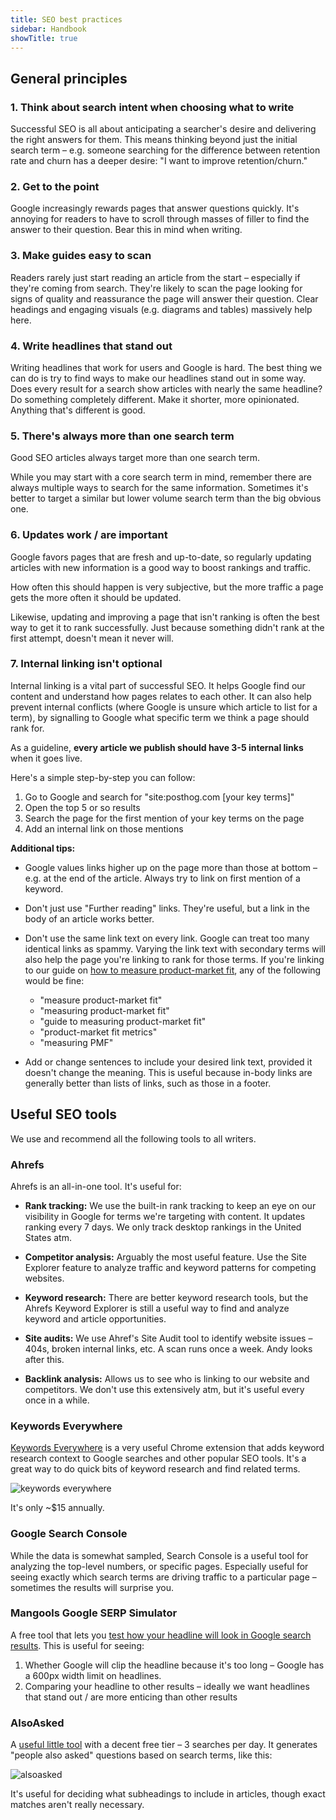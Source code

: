 ```yaml
---
title: SEO best practices
sidebar: Handbook
showTitle: true
---
```


## General principles

### 1. Think about search intent when choosing what to write

Successful SEO is all about anticipating a searcher's desire and delivering the right answers for them. This means thinking beyond just the initial search term – e.g. someone searching for the difference between retention rate and churn has a deeper desire: "I want to improve retention/churn."

### 2. Get to the point

Google increasingly rewards pages that answer questions quickly. It's annoying for readers to have to scroll through masses of filler to find the answer to their question. Bear this in mind when writing.

### 3. Make guides easy to scan

Readers rarely just start reading an article from the start – especially if they're coming from search. They're likely to scan the page looking for signs of quality and reassurance the page will answer their question. Clear headings and engaging visuals (e.g. diagrams and tables) massively help here.

### 4. Write headlines that stand out

Writing headlines that work for users and Google is hard. The best thing we can do is try to find ways to make our headlines stand out in some way. Does every result for a search show articles with nearly the same headline? Do something completely different. Make it shorter, more opinionated. Anything that's different is good.

### 5. There's always more than one search term

Good SEO articles always target more than one search term.

While you may start with a core search term in mind, remember there are always multiple ways to search for the same information. Sometimes it's better to target a similar but lower volume search term than the big obvious one.

### 6. Updates work / are important

Google favors pages that are fresh and up-to-date, so regularly updating articles with new information is a good way to boost rankings and traffic.

How often this should happen is very subjective, but the more traffic a page gets the more often it should be updated.

Likewise, updating and improving a page that isn't ranking is often the best way to get it to rank successfully. Just because something didn't rank at the first attempt, doesn't mean it never will.

### 7. Internal linking isn't optional

Internal linking is a vital part of successful SEO. It helps Google find our content and understand how pages relates to each other. It can also help prevent internal conflicts (where Google is unsure which article to list for a term), by signalling to Google what specific term we think a page should rank for.

As a guideline, **every article we publish should have 3-5 internal links** when it goes live.

Here's a simple step-by-step you can follow:

1. Go to Google and search for "site:posthog.com [your key terms]"
2. Open the top 5 or so results
3. Search the page for the first mention of your key terms on the page
4. Add an internal link on those mentions

**Additional tips:**

- Google values links higher up on the page more than those at bottom – e.g. at the end of the article. Always try to link on first mention of a keyword.

- Don't just use "Further reading" links. They're useful, but a link in the body of an article works better.

- Don't use the same link text on every link. Google can treat too many identical links as spammy. Varying the link text with secondary terms will also help the page you're linking to rank for those terms. If you're linking to our guide on [how to measure product-market fit](https://posthog.com/founders/measure-product-market-fit), any of the following would be fine:
  - "measure product-market fit"
  - "measuring product-market fit"
  - "guide to measuring product-market fit"
  - "product-market fit metrics"
  - "measuring PMF"

- Add or change sentences to include your desired link text, provided it doesn't change the meaning. This is useful because in-body links are generally better than lists of links, such as those in a footer. 

## Useful SEO tools

We use and recommend all the following tools to all writers.

### Ahrefs

Ahrefs is an all-in-one tool. It's useful for:

- **Rank tracking:** We use the built-in rank tracking to keep an eye on our visibility in Google for terms we're targeting with content. It updates ranking every 7 days. We only track desktop rankings in the United States atm.

- **Competitor analysis:** Arguably the most useful feature. Use the Site Explorer feature to analyze traffic and keyword patterns for competing websites.

- **Keyword research:** There are better keyword research tools, but the Ahrefs Keyword Explorer is still a useful way to find and analyze keyword and article opportunities.

- **Site audits:** We use Ahref's Site Audit tool to identify website issues – 404s, broken internal links, etc. A scan runs once a week. Andy looks after this.

- **Backlink analysis:** Allows us to see who is linking to our website and competitors. We don't use this extensively atm, but it's useful every once in a while.

### Keywords Everywhere

[Keywords Everywhere](https://keywordseverywhere.com/) is a very useful Chrome extension that adds keyword research context to Google searches and other popular SEO tools. It's a great way to do quick bits of keyword research and find related terms.

![keywords everywhere](../images/handbook/keywords.png)

It's only ~$15 annually.

### Google Search Console

While the data is somewhat sampled, Search Console is a useful tool for analyzing the top-level numbers, or specific pages. Especially useful for seeing exactly which search terms are driving traffic to a particular page – sometimes the results will surprise you.

### Mangools Google SERP Simulator

A free tool that lets you [test how your headline will look in Google search results](https://mangools.com/free-seo-tools/serp-simulator). This is useful for seeing:

1. Whether Google will clip the headline because it's too long – Google has a 600px width limit on headlines.
2. Comparing your headline to other results – ideally we want headlines that stand out / are more enticing than other results

### AlsoAsked

A [useful little tool](https://alsoasked.com/) with a decent free tier – 3 searches per day. It generates "people also asked" questions based on search terms, like this:

![alsoasked](../images/handbook/alsoasked-product-market-fit.png)

It's useful for deciding what subheadings to include in articles, though exact matches aren't really necessary.










